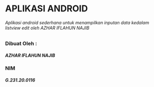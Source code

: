 # APLIKASI ANDROID
###### Aplikasi android sederhana untuk menampilkan inputan data kedalam listview edit oleh AZHAR IFLAHUN NAJIB

### Dibuat Oleh :
##### AZHAR IFLAHUN NAJIB
### NIM
##### G.231.20.0116